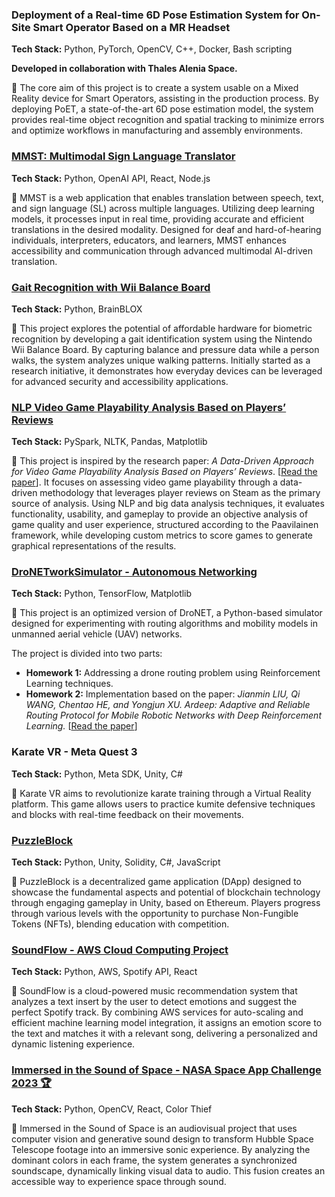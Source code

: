 <div class="project-list">

<div class="project-card">
    <div class="project-content">
        <h3>Deployment of a Real-time 6D Pose Estimation System for On-Site Smart Operator Based on a MR Headset</h3>
        <p><strong>Tech Stack:</strong> Python, PyTorch, OpenCV, C++, Docker, Bash scripting</p>
        <p><strong>Developed in collaboration with Thales Alenia Space.</strong></p>
        <p>📌 The core aim of this project is to create a system usable on a Mixed Reality device for Smart Operators, assisting in the production process. By deploying PoET, a state-of-the-art 6D pose estimation model, the system provides real-time object recognition and spatial tracking to minimize errors and optimize workflows in manufacturing and assembly environments.</p>
    </div>
</div>

<div class="project-card">
    <div class="project-content">
        <h3><a href="https://github.com/iladesio/MMST-Multi-Modal_Sign_Language_Translator">MMST: Multimodal Sign Language Translator</a></h3>
        <p><strong>Tech Stack:</strong> Python, OpenAI API, React, Node.js</p>
        <p>📌 MMST is a web application that enables translation between speech, text, and sign language (SL) across multiple languages. Utilizing deep learning models, it processes input in real time, providing accurate and efficient translations in the desired modality. Designed for deaf and hard-of-hearing individuals, interpreters, educators, and learners, MMST enhances accessibility and communication through advanced multimodal AI-driven translation.</p>
    </div>
</div>

<div class="project-card">
    <div class="project-content">
        <h3><a href="https://github.com/iladesio/Biometric-Systems-Project">Gait Recognition with Wii Balance Board</a></h3>
        <p><strong>Tech Stack:</strong> Python, BrainBLOX</p>
        <p>📌 This project explores the potential of affordable hardware for biometric recognition by developing a gait identification system using the Nintendo Wii Balance Board. By capturing balance and pressure data while a person walks, the system analyzes unique walking patterns. Initially started as a research initiative, it demonstrates how everyday devices can be leveraged for advanced security and accessibility applications.</p>
    </div>
</div>

<div class="project-card">
    <div class="project-content">
        <h3><a href="https://github.com/iladesio/NLP_Videogame-Playability-Analysis">NLP Video Game Playability Analysis Based on Players’ Reviews</a></h3>
        <p><strong>Tech Stack:</strong> PySpark, NLTK, Pandas, Matplotlib</p>
        <p>📌 This project is inspired by the research paper: 
            <em>A Data-Driven Approach for Video Game Playability Analysis Based on Players’ Reviews</em>.  
            [<a href="https://dl.acm.org/doi/10.1145/3487922.3493793" target="_blank">Read the paper</a>]. It focuses on assessing video game playability through a data-driven methodology that leverages player reviews on Steam as the primary source of analysis. Using NLP and big data analysis techniques, it evaluates functionality, usability, and gameplay to provide an objective analysis of game quality and user experience, structured according to the Paavilainen framework, while developing custom metrics to score games to generate graphical representations of the results. </p>
    </div>
</div>

<div class="project-card">
    <div class="project-content">
        <h3>
            <a href="https://github.com/iladesio/DroNETworkSimulator">
                DroNETworkSimulator - Autonomous Networking
            </a>
        </h3>
        <p><strong>Tech Stack:</strong> Python, TensorFlow, Matplotlib</p>
        <p>📌 This project is an optimized version of DroNET, a Python-based simulator designed for experimenting with routing algorithms and mobility models in unmanned aerial vehicle (UAV) networks.</p>
        <p>The project is divided into two parts:
            <ul>
                <li><strong>Homework 1:</strong> Addressing a drone routing problem using Reinforcement Learning techniques.</li>
                <li>
                    <strong>Homework 2:</strong> Implementation based on the paper:  
                    <em>Jianmin LIU, Qi WANG, Chentao HE, and Yongjun XU. Ardeep: Adaptive and Reliable 
                    Routing Protocol for Mobile Robotic Networks with Deep Reinforcement Learning.</em>  
                    [<a href="https://ieeexplore.ieee.org/document/9314848" target="_blank">Read the paper</a>]
                </li>
            </ul>
        </p>
    </div>
</div>

<div class="project-card">
    <div class="project-content">
        <h3>Karate VR - Meta Quest 3</h3>
        <p><strong>Tech Stack:</strong> Python, Meta SDK, Unity, C#</p>
        <p>📌 Karate VR aims to revolutionize karate training through a Virtual Reality platform. This game allows users to practice kumite defensive techniques and blocks with real-time feedback on their movements.</p>
    </div>
</div>

<div class="project-card">
    <div class="project-content">
        <h3><a href="https://github.com/iladesio/PuzzleBlock-BlockchainProject-Server">PuzzleBlock</a></h3>
        <p><strong>Tech Stack:</strong> Python, Unity, Solidity, C#, JavaScript</p>
        <p>📌 PuzzleBlock is a decentralized game application (DApp) designed to showcase the fundamental aspects and potential of blockchain technology through engaging gameplay in Unity, based on Ethereum. Players progress through various levels with the opportunity to purchase Non-Fungible Tokens (NFTs), blending education with competition.</p>
    </div>
</div>

<div class="project-card">
    <div class="project-content">
        <h3><a href="https://github.com/SoundFlowProject/report/blob/main/Project_Cloud_Computing_Report.pdf">SoundFlow - AWS Cloud Computing Project</a></h3>
        <p><strong>Tech Stack:</strong> Python, AWS, Spotify API, React </p>
        <p>📌 SoundFlow is a cloud-powered music recommendation system that analyzes a text insert by the user to detect emotions and suggest the perfect Spotify track. By combining AWS services for auto-scaling and efficient machine learning model integration, it assigns an emotion score to the text and matches it with a relevant song, delivering a personalized and dynamic listening experience. </p>
    </div>
</div>

<div class="project-card">
    <div class="project-content">
        <h3><a href="https://github.com/iladesio/NA-sound-4Everybody">Immersed in the Sound of Space - NASA Space App Challenge 2023 🏆</a></h3>
        <p><strong>Tech Stack:</strong> Python, OpenCV, React, Color Thief</p>
        <p>📌 Immersed in the Sound of Space is an audiovisual project that uses computer vision and generative sound design to transform Hubble Space Telescope footage into an immersive sonic experience. By analyzing the dominant colors in each frame, the system generates a synchronized soundscape, dynamically linking visual data to audio. This fusion creates an accessible way to experience space through sound.</p>
    </div>
</div>

</div>
